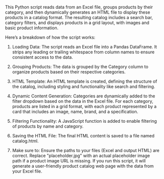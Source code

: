This Python script reads data from an Excel file, groups products by their category, and then dynamically generates an HTML file to display these products in a catalog format. The resulting catalog includes a search bar, category filters, and displays products in a grid layout, with images and basic product information.

Here’s a breakdown of how the script works:

1. Loading Data:
The script reads an Excel file into a Pandas DataFrame.
It strips any leading or trailing whitespace from column names to ensure consistent access to the data.

2. Grouping Products:
The data is grouped by the Category column to organize products based on their respective categories.

3. HTML Template:
An HTML template is created, defining the structure of the catalog, including styling and functionality like search and filtering.

4. Dynamic Content Generation:
Categories are dynamically added to the filter dropdown based on the data in the Excel file.
For each category, products are listed in a grid format, with each product represented by a card that includes an image, name, brand, and a specification.

5. Filtering Functionality:
A JavaScript function is added to enable filtering of products by name and category.

6. Saving the HTML File:
The final HTML content is saved to a file named catalog.html.

7. Make sure to:
Ensure the paths to your files (Excel and output HTML) are correct.
Replace "placeholder.jpg" with an actual placeholder image path if a product image URL is missing.
If you run this script, it will generate a user-friendly product catalog web page with the data from your Excel file.
